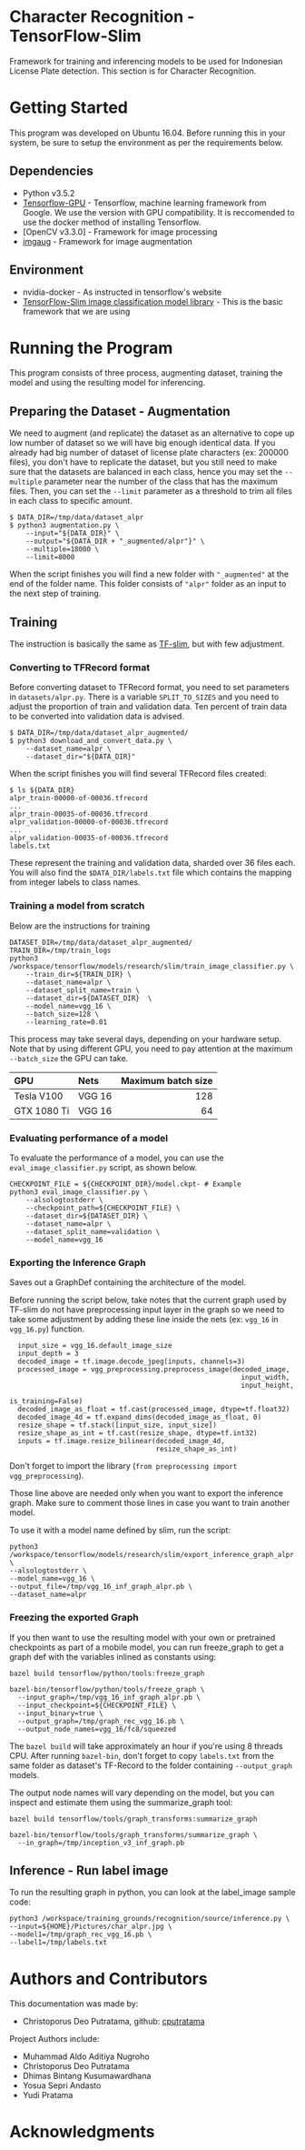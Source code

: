 # Character Recognition - TensorFlow-Slim

Framework for training and inferencing models to be used for Indonesian License Plate detection. This section is for Character Recognition.

# Getting Started

This program was developed on Ubuntu 16.04. Before running this in your system, be sure to setup the environment as per the requirements below.

## Dependencies

* Python v3.5.2
* [Tensorflow-GPU](https://www.tensorflow.org/install/install_linux) - Tensorflow, machine learning framework from Google. We use the version with GPU compatibility. It is reccomended to use the docker method of installing Tensorflow.
* [OpenCV v3.3.0] - Framework for image processing
* [imgaug](https://github.com/aleju/imgaug) - Framework for image augmentation


## Environment

* nvidia-docker - As instructed in tensorflow's website
* [TensorFlow-Slim image classification model library](https://github.com/tensorflow/models/tree/master/research/slim) - This is the basic framework that we are using

# Running the Program

This program consists of three process, augmenting dataset, training the model and using the resulting model for inferencing.

## Preparing the Dataset - Augmentation 

We need to augment (and replicate) the dataset as an alternative to cope up low number of dataset so we will have big enough identical data. If you already had big number of dataset of license plate characters (ex: 200000 files), you don't have to replicate the dataset, but you still need to make sure that the datasets are balanced in each class, hence you may set the `--multiple` parameter near the number of the class that has the maximum files. Then, you can set the `--limit` parameter as a threshold to trim all files in each class to specific amount.

```shell
$ DATA_DIR=/tmp/data/dataset_alpr
$ python3 augmentation.py \
    --input="${DATA_DIR}" \
	--output="${DATA_DIR + "_augmented/alpr"}" \
    --multiple=18000 \
    --limit=8000	
```
When the script finishes you will find a new folder with `"_augmented"` at the end of the folder name. This folder consists of `"alpr"` folder as an input to the next step of training.

## Training

The instruction is basically the same as [TF-slim](https://github.com/tensorflow/tensorflow/tree/master/tensorflow/contrib/slim), but with few adjustment.

### Converting to TFRecord format

Before converting dataset to TFRecord format, you need to set parameters in `datasets/alpr.py`. There is a variable `SPLIT_TO_SIZES` and you need to adjust the proportion of train and validation data. Ten percent of train data to be converted into validation data is advised.

```shell
$ DATA_DIR=/tmp/data/dataset_alpr_augmented/
$ python3 download_and_convert_data.py \
    --dataset_name=alpr \
    --dataset_dir="${DATA_DIR}"
```

When the script finishes you will find several TFRecord files created:

```shell
$ ls ${DATA_DIR}
alpr_train-00000-of-00036.tfrecord
...
alpr_train-00035-of-00036.tfrecord
alpr_validation-00000-of-00036.tfrecord
...
alpr_validation-00035-of-00036.tfrecord
labels.txt
```
These represent the training and validation data, sharded over 36 files each. You will also find the `$DATA_DIR/labels.txt` file which contains the mapping from integer labels to class names.

### Training a model from scratch
Below are the instructions for training

```shell
DATASET_DIR=/tmp/data/dataset_alpr_augmented/
TRAIN_DIR=/tmp/train_logs
python3 /workspace/tensorflow/models/research/slim/train_image_classifier.py \
    --train_dir=${TRAIN_DIR} \
    --dataset_name=alpr \
    --dataset_split_name=train \
    --dataset_dir=${DATASET_DIR}  \
    --model_name=vgg_16 \
    --batch_size=128 \
    --learning_rate=0.01
```
This process may take several days, depending on your hardware setup.
Note that by using different GPU, you need to pay attention at the maximum `--batch_size` the GPU can take.

 |GPU|Nets|Maximum batch size|
 |:---|:---|---:|
 |Tesla V100|VGG 16|128|
 |GTX 1080 Ti|VGG 16|64|

### Evaluating performance of a model

To evaluate the performance of a model, you can use the `eval_image_classifier.py` script, as shown below.

```shell
CHECKPOINT_FILE = ${CHECKPOINT_DIR}/model.ckpt- # Example
python3 eval_image_classifier.py \
    --alsologtostderr \
    --checkpoint_path=${CHECKPOINT_FILE} \
    --dataset_dir=${DATASET_DIR} \
    --dataset_name=alpr \
    --dataset_split_name=validation \
    --model_name=vgg_16
```

### Exporting the Inference Graph


Saves out a GraphDef containing the architecture of the model.

Before running the script below, take notes that the current graph used by TF-slim do not have preprocessing input layer in the graph so we need to take some adjustment by adding these line inside the nets (ex: `vgg_16` in `vgg_16.py`) function.

```shell
  input_size = vgg_16.default_image_size
  input_depth = 3  
  decoded_image = tf.image.decode_jpeg(inputs, channels=3)  
  processed_image = vgg_preprocessing.preprocess_image(decoded_image,
                                                         input_width,
                                                         input_height,
                                                         is_training=False)
  decoded_image_as_float = tf.cast(processed_image, dtype=tf.float32)
  decoded_image_4d = tf.expand_dims(decoded_image_as_float, 0)  
  resize_shape = tf.stack([input_size, input_size])
  resize_shape_as_int = tf.cast(resize_shape, dtype=tf.int32)
  inputs = tf.image.resize_bilinear(decoded_image_4d,
                                    resize_shape_as_int)
```
Don't forget to import the library (`from preprocessing import vgg_preprocessing`).

Those line above are needed only when you want to export the inference graph. Make sure to comment those lines in case you want to train another model.

To use it with a model name defined by slim, run the script:

```shell
python3 /workspace/tensorflow/models/research/slim/export_inference_graph_alpr.py \
--alsologtostderr \
--model_name=vgg_16 \
--output_file=/tmp/vgg_16_inf_graph_alpr.pb \
--dataset_name=alpr
```

### Freezing the exported Graph

If you then want to use the resulting model with your own or pretrained checkpoints as part of a mobile model, you can run freeze_graph to get a graph def with the variables inlined as constants using:

```shell
bazel build tensorflow/python/tools:freeze_graph

bazel-bin/tensorflow/python/tools/freeze_graph \
  --input_graph=/tmp/vgg_16_inf_graph_alpr.pb \
  --input_checkpoint=${CHECKPOINT_FILE} \
  --input_binary=true \
  --output_graph=/tmp/graph_rec_vgg_16.pb \
  --output_node_names=vgg_16/fc8/squeezed
```
The `bazel build` will take approximately an hour if you're using 8 threads CPU.
After running `bazel-bin`, don't forget to copy `labels.txt` from the same folder as dataset's TF-Record to the folder containing `--output_graph` models.

The output node names will vary depending on the model, but you can inspect and estimate them using the summarize_graph tool:

```shell
bazel build tensorflow/tools/graph_transforms:summarize_graph

bazel-bin/tensorflow/tools/graph_transforms/summarize_graph \
  --in_graph=/tmp/inception_v3_inf_graph.pb
```

## Inference - Run label image 

To run the resulting graph in python, you can look at the label_image sample code:

```shell
python3 /workspace/training_grounds/recognition/source/inference.py \
--input=${HOME}/Pictures/char_alpr.jpg \
--model1=/tmp/graph_rec_vgg_16.pb \
--label1=/tmp/labels.txt
```

# Authors and Contributors

This documentation was made by:
* Christoporus Deo Putratama,
  github: [cputratama](https://github.com/cputratama)


Project Authors include:

* Muhammad Aldo Aditiya Nugroho
* Christoporus Deo Putratama
* Dhimas Bintang Kusumawardhana
* Yosua Sepri Andasto
* Yudi Pratama

# Acknowledgments